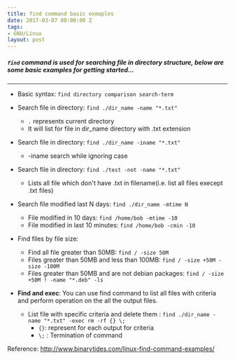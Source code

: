 ```yaml
---
title: find command basic exmaples
date: 2017-03-07 00:00:00 Z
tags:
- GNU/Linux
layout: post
---
```


##### `find` command is used for searching file in directory structure, below are some basic examples for getting started...
---

* Basic syntax: `find directory comparison search-term`

* Search file in directory: `find ./dir_name -name "*.txt"`
    * `.` represents current directory
    * It will list for file in  dir_name directory with .txt extension

* Search file in directory: `find ./dir_name -iname "*.txt"`
    * -iname search while ignoring case

* Search file in directory: `find ./test -not -name "*.txt"`
    * Lists all file which don't have .txt in filename(i.e. list all files execept .txt files)

* Search file modified last N days: `find ./dir_name -mtime N`
    * File modified in 10 days: `find /home/bob -mtime -10`
    * File modified in last 10 minutes: `find /home/bob -cmin -10`

* Find files by file size:
    * Find all file greater than 50MB: `find / -size 50M`
    * Files greater than 50MB and less than 100MB: `find / -size +50M -size -100M`
    * Files greater than 50MB and are not debian packages: `find / -size +50M ! -name "*.deb" -ls`

* **Find and exec**: You can use find command to list all files with criteria and perform operation on the all the output files.
    * List file with specific criteria and delete them :  `find ./dir_name -name "*.txt" -exec rm -rf {} \;`
        * `{}`: represent for each output for criteria
        * `\;`  : Termination of command


Reference: <a href="http://www.binarytides.com/linux-find-command-examples/" target="_blank" >http://www.binarytides.com/linux-find-command-examples/</a>
